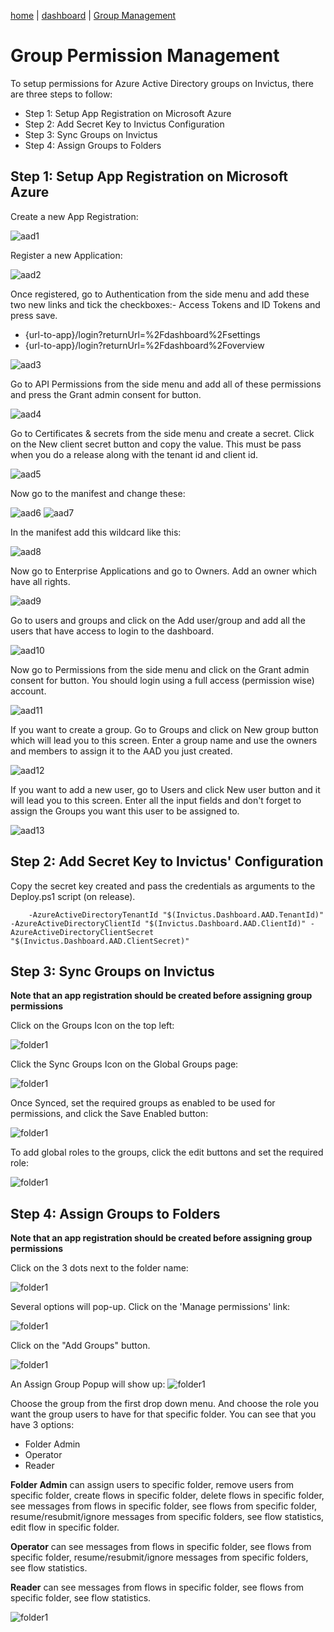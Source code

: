[home](../README.md) | [dashboard](dashboard.md) | [Group Management](groupmanagement.md)

# Group Permission Management

To setup permissions for Azure Active Directory groups on Invictus, there are three steps to follow:
- Step 1: Setup App Registration on Microsoft Azure
- Step 2: Add Secret Key to Invictus Configuration
- Step 3: Sync Groups on Invictus
- Step 4: Assign Groups to Folders

## Step 1: Setup App Registration on Microsoft Azure

Create a new App Registration:

![aad1](../images/dashboard/aad_1.JPG)

Register a new Application:

![aad2](../images/dashboard/aad_2.JPG)

Once registered, go to Authentication from the side menu and add these two new links and tick the checkboxes:- Access Tokens and ID Tokens and press save.

-	{url-to-app}/login?returnUrl=%2Fdashboard%2Fsettings
-	{url-to-app}/login?returnUrl=%2Fdashboard%2Foverview

![aad3](../images/dashboard/aad_7.JPG)

Go to API Permissions from the side menu and add all of these permissions and press the Grant admin consent for button.

![aad4](../images/dashboard/aad_3.JPG)

Go to Certificates & secrets from the side menu and create a secret. Click on the New client secret button and copy the value. This must be pass when you do a release along with the tenant id and client id.

![aad5](../images/dashboard/aad_4.JPG)

Now go to the manifest and change these:

![aad6](../images/dashboard/aad_5.JPG)
![aad7](../images/dashboard/aad_6.JPG)

In the manifest add this wildcard like this:

![aad8](../images/dashboard/aad_8.JPG)

Now go to Enterprise Applications and go to Owners. Add an owner which have all rights.

![aad9](../images/dashboard/aad_9.JPG)

Go to users and groups and click on the Add user/group and add all the users that have access to login to the dashboard.

![aad10](../images/dashboard/aad_10.JPG)

Now go to Permissions from the side menu and click on the Grant admin consent for button. You should login using a full access (permission wise) account.

![aad11](../images/dashboard/aad_11.JPG)

If you want to create a group. Go to Groups and click on New group button which will lead you to this screen. Enter a group name and use the owners and members to assign it to the AAD you just created.

![aad12](../images/dashboard/aad_12.JPG)

If you want to add a new user, go to Users and click New user button and it will lead you to this screen. Enter all the input fields and don't forget to assign the Groups you want this user to be assigned to.

![aad13](../images/dashboard/aad_13.JPG)
## Step 2: Add Secret Key to Invictus' Configuration

Copy the secret key created and pass the credentials as arguments to the Deploy.ps1 script (on release).

```
    -AzureActiveDirectoryTenantId "$(Invictus.Dashboard.AAD.TenantId)" -AzureActiveDirectoryClientId "$(Invictus.Dashboard.AAD.ClientId)" -AzureActiveDirectoryClientSecret "$(Invictus.Dashboard.AAD.ClientSecret)"
```
## Step 3: Sync Groups on Invictus

**Note that an app registration should be created before assigning group permissions**

Click on the Groups Icon on the top left:

![folder1](../images/dashboard/groupman_9.png)

Click the Sync Groups Icon on the Global Groups page:

![folder1](../images/dashboard/groupman_10.png)

Once Synced, set the required groups as enabled to be used for permissions, and click the Save Enabled button:

![folder1](../images/dashboard/groupman_11.png)
 
To add global roles to the groups, click the edit buttons and set the required role:

![folder1](../images/dashboard/groupman_12.png)

## Step 4: Assign Groups to Folders

**Note that an app registration should be created before assigning group permissions**

Click on the 3 dots next to the folder name:

![folder1](../images/dashboard/groupman_13.png)

Several options will pop-up. Click on the 'Manage permissions' link:

![folder1](../images/dashboard/groupman_14.png)

Click on the "Add Groups" button.

![folder1](../images/dashboard/groupman_15.png)

An Assign Group Popup will show up:
![folder1](../images/dashboard/groupman_16.png)

Choose the group from the first drop down menu. And choose the role you want the group users to have for that specific folder. You can see that you have 3 options:
- Folder Admin
- Operator
- Reader

**Folder Admin** can assign users to specific folder, remove users from specific folder, create flows in specific folder, delete flows in specific folder, see messages from flows in specific folder, see flows from specific folder, resume/resubmit/ignore messages from specific folders, see flow statistics, edit flow in specific folder.

**Operator** can see messages from flows in specific folder, see flows from specific folder, resume/resubmit/ignore messages from specific folders, see flow statistics.

**Reader** can see messages from flows in specific folder, see flows from specific folder, see flow statistics.

![folder1](../images/dashboard/groupman_17.png)
